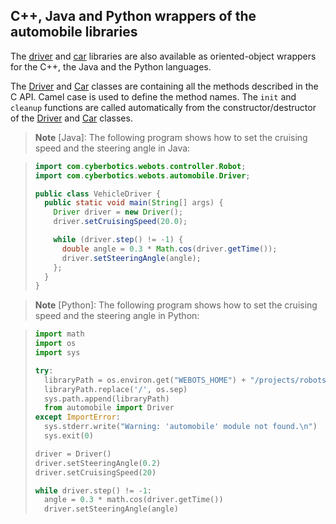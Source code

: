 ## C++, Java and Python wrappers of the automobile libraries

The [driver](driver-library.md) and [car](car-library.md) libraries are also
available as oriented-object wrappers for the C++, the Java and the Python languages.

The [Driver](cpp-libraries.md#cppdriver) and [Car](cpp-libraries.md#cppcar)
classes are containing all the methods described in the C API. Camel case is
used to define the method names. The `init` and `cleanup` functions are called
automatically from the constructor/destructor of the
[Driver](cpp-libraries.md#cppdriver) and [Car](cpp-libraries.md#cppcar) classes.

> **Note** [Java]:
The following program shows how to set the cruising speed and the steering angle
in Java:

> ```java
> import com.cyberbotics.webots.controller.Robot;
> import com.cyberbotics.webots.automobile.Driver;
>
> public class VehicleDriver {
>   public static void main(String[] args) {
>     Driver driver = new Driver();
>     driver.setCruisingSpeed(20.0);
>
>     while (driver.step() != -1) {
>       double angle = 0.3 * Math.cos(driver.getTime());
>       driver.setSteeringAngle(angle);
>     };
>   }
> }
> ```

> **Note** [Python]:
The following program shows how to set the cruising speed and the steering angle
in Python:

> ```python
> import math
> import os
> import sys
>
> try:
>   libraryPath = os.environ.get("WEBOTS_HOME") + "/projects/robots/cars/libraries/python"
>   libraryPath.replace('/', os.sep)
>   sys.path.append(libraryPath)
>   from automobile import Driver
> except ImportError:
>   sys.stderr.write("Warning: 'automobile' module not found.\n")
>   sys.exit(0)
>
> driver = Driver()
> driver.setSteeringAngle(0.2)
> driver.setCruisingSpeed(20)
>
> while driver.step() != -1:
>   angle = 0.3 * math.cos(driver.getTime())
>   driver.setSteeringAngle(angle)
> ```
